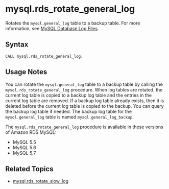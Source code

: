 # mysql\.rds\_rotate\_general\_log<a name="mysql_rds_rotate_general_log"></a>

Rotates the `mysql.general_log` table to a backup table\. For more information, see [MySQL Database Log Files](USER_LogAccess.Concepts.MySQL.md)\.

## Syntax<a name="mysql_rds_rotate_general_log-syntax"></a>

```
CALL mysql.rds_rotate_general_log;
```

## Usage Notes<a name="mysql_rds_rotate_general_log-usage-notes"></a>

You can rotate the `mysql.general_log` table to a backup table by calling the `mysql.rds_rotate_general_log` procedure\. When log tables are rotated, the current log table is copied to a backup log table and the entries in the current log table are removed\. If a backup log table already exists, then it is deleted before the current log table is copied to the backup\. You can query the backup log table if needed\. The backup log table for the `mysql.general_log` table is named `mysql.general_log_backup`\.

The `mysql.rds_rotate_general_log` procedure is available in these versions of Amazon RDS MySQL:
+ MySQL 5\.5
+ MySQL 5\.6
+ MySQL 5\.7

## Related Topics<a name="mysql_rds_rotate_general_log.related"></a>
+ [mysql\.rds\_rotate\_slow\_log](mysql_rds_rotate_slow_log.md)